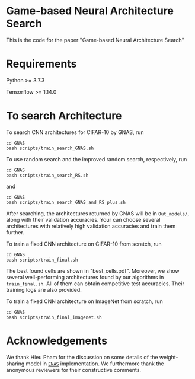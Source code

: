 # Game-based Neural Architecture Search

This is the code for the paper "Game-based Neural Architecture Search"

# Requirements

Python >= 3.7.3

Tensorflow >= 1.14.0

# To search Architecture

To search CNN architectures for CIFAR-10 by GNAS, run
```
cd GNAS
bash scripts/train_search_GNAS.sh
```
To use random search and the improved random search, respectively, run
```
cd GNAS
bash scripts/train_search_RS.sh
```
and
```
cd GNAS
bash scripts/train_search_GNAS_and_RS_plus.sh
```



After searching, the architectures returned by GNAS will be in ```Out_models/```, along with their validation accuracies. Your can choose several architectures with relatively high validation accuracies and train them further.

To train a fixed CNN architecture on CIFAR-10 from scratch, run
```
cd GNAS
bash scripts/train_final.sh
```
The best found cells are shown in "best_cells.pdf".
Moreover, we show several well-performing architectures found by our algorithms in ```train_final.sh```. All of them can obtain competitive test accuracies. Their training logs are also provided.

To train a fixed CNN architecture on ImageNet from scratch, run
```
cd GNAS
bash scripts/train_final_imagenet.sh
```


# Acknowledgements
We thank Hieu Pham for the discussion on some details of the weight-sharing model in [`ENAS`](https://github.com/melodyguan/enas) implementation. 
We furthermore thank the anonymous reviewers for their constructive comments.

